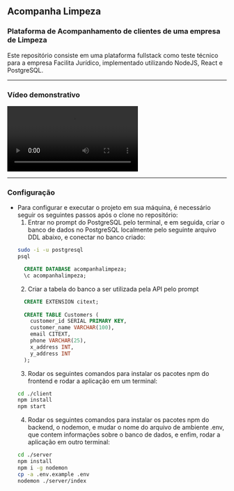 ## Acompanha Limpeza
### Plataforma de Acompanhamento de clientes de uma empresa de Limpeza

Este repositório consiste em uma plataforma fullstack como teste técnico para a empresa Facilita Jurídico, implementado utilizando NodeJS, React e PostgreSQL.

___
### Vídeo demonstrativo

![](./video_teste_tecnico.mp4)
___

### Configuração

- Para configurar e executar o projeto em sua máquina, é necessário seguir os seguintes passos após o clone no repositório:
  1. Entrar no prompt do PostgreSQL pelo terminal, e em seguida, criar o banco de dados no PostgreSQL localmente pelo seguinte arquivo DDL abaixo, e conectar no banco criado:
  ```bash
  sudo -i -u postgresql
  psql
  ```
  ```sql
    CREATE DATABASE acompanhalimpeza;
    \c acompanhalimpeza;
  ```
  2. Criar a tabela do banco a ser utilizada pela API pelo prompt
  ```sql
    CREATE EXTENSION citext;
    
    CREATE TABLE Customers (
      customer_id SERIAL PRIMARY KEY,
      customer_name VARCHAR(100),
      email CITEXT,
      phone VARCHAR(25),
      x_address INT,
      y_address INT
    );
  ```
  3. Rodar os seguintes comandos para instalar os pacotes npm do frontend e rodar a aplicação em um terminal:
  ```bash
  cd ./client
  npm install
  npm start
  ```
  4. Rodar os seguintes comandos para instalar os pacotes npm do backend, o nodemon, e mudar o nome do arquivo de ambiente .env, que contem informações sobre o banco de dados, e enfim, rodar a aplicação em outro terminal:
  ```bash
  cd ./server
  npm install
  npm i -g nodemon
  cp -a .env.example .env
  nodemon ./server/index
  ```
